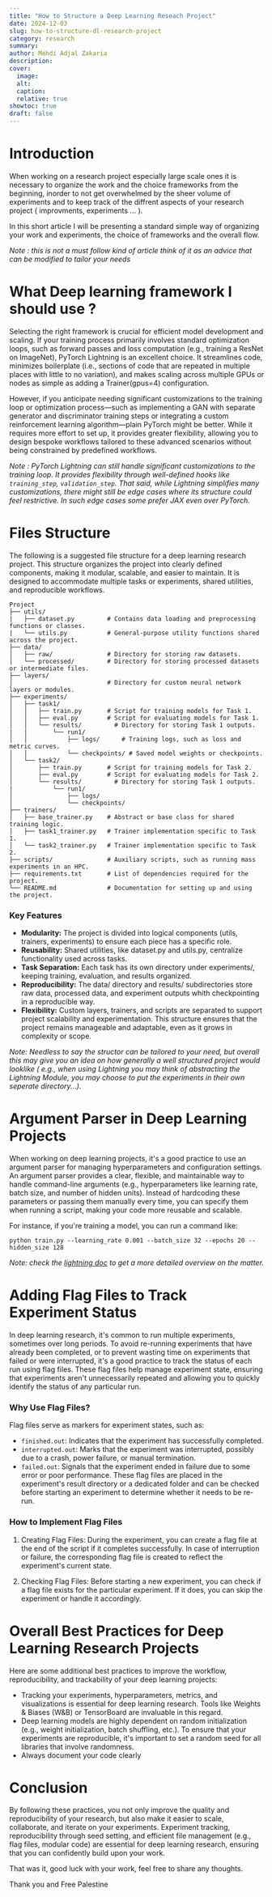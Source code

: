 ```yaml
---
title: "How to Structure a Deep Learning Reseach Project"
date: 2024-12-03
slug: how-to-structure-dl-research-project
category: research
summary:
author: Mehdi Adjal Zakaria
description:
cover:
  image:
  alt:
  caption:
  relative: true
showtoc: true
draft: false
---
```

# Introduction

When working on a research project especially large scale ones it is necessary to organize the work and the choice frameworks from the beginning, inorder to not get overwhelmed by the sheer volume of experiments and to keep track of the diffrent aspects of your research project ( improvments, experiments ... ).

In this short article I will be presenting a standard simple way of organizing your work and experiments, the choice of frameworks and the overall flow.

*Note : this is not a must follow kind of article think of it as an advice that can be modified to tailor your needs*

# What Deep learning framework I should use ?
Selecting the right framework is crucial for efficient model development and scaling. If your training process primarily involves standard optimization loops, such as forward passes and loss computation (e.g., training a ResNet on ImageNet), PyTorch Lightning is an excellent choice. It streamlines code, minimizes boilerplate (i.e., sections of code that are repeated in multiple places with little to no variation), and makes scaling across multiple GPUs or nodes as simple as adding a Trainer(gpus=4) configuration. 

However, if you anticipate needing significant customizations to the training loop or optimization process—such as implementing a GAN with separate generator and discriminator training steps or integrating a custom reinforcement learning algorithm—plain PyTorch might be better. While it requires more effort to set up, it provides greater flexibility, allowing you to design bespoke workflows tailored to these advanced scenarios without being constrained by predefined workflows.

*Note : PyTorch Lightning can still handle significant customizations to the training loop. It provides flexibility through well-defined hooks like `training_step`, `validation_step`. That said, while Lightning simplifies many customizations, there might still be edge cases where its structure could feel restrictive. In such edge cases some prefer JAX even over PyTorch.*

# Files Structure

The following is a suggested file structure for a deep learning research project. This structure organizes the project into clearly defined components, making it modular, scalable, and easier to maintain. It is designed to accommodate multiple tasks or experiments, shared utilities, and reproducible workflows.

```
Project
├── utils/
|   ├── dataset.py         # Contains data loading and preprocessing functions or classes.
|   └── utils.py           # General-purpose utility functions shared across the project.
├── data/
│   ├── raw/               # Directory for storing raw datasets.
│   └── processed/         # Directory for storing processed datasets or intermediate files.
├── layers/
│                          # Directory for custom neural network layers or modules.
├── experiments/
│   ├── task1/
│   │   ├── train.py       # Script for training models for Task 1.
│   │   ├── eval.py        # Script for evaluating models for Task 1.
│   │   └── results/         # Directory for storing Task 1 outputs.
|   |       └── run1/
│   │           ├── logs/      # Training logs, such as loss and metric curves.
│   │           └── checkpoints/ # Saved model weights or checkpoints.
│   └── task2/
│       ├── train.py       # Script for training models for Task 2.
│       ├── eval.py        # Script for evaluating models for Task 2.
│       └── results/         # Directory for storing Task 1 outputs.
|           └── run1/
│               ├── logs/      
│               └── checkpoints/ 
├── trainers/
│   ├── base_trainer.py    # Abstract or base class for shared training logic.
│   ├── task1_trainer.py   # Trainer implementation specific to Task 1.
│   └── task2_trainer.py   # Trainer implementation specific to Task 2.
├── scripts/               # Auxiliary scripts, such as running mass experiments in an HPC.
├── requirements.txt       # List of dependencies required for the project.
└── README.md              # Documentation for setting up and using the project.

```

### Key Features
* **Modularity:** The project is divided into logical components (utils, trainers, experiments) to ensure each piece has a specific role.
* **Reusability:** Shared utilities, like dataset.py and utils.py, centralize functionality used across tasks.
* **Task Separation:** Each task has its own directory under experiments/, keeping training, evaluation, and results organized.
* **Reproducibility:** The data/ directory and results/ subdirectories store raw data, processed data, and experiment outputs whith checkpointing in a reproducible way.
* **Flexibility:** Custom layers, trainers, and scripts are separated to support project scalability and experimentation.
This structure ensures that the project remains manageable and adaptable, even as it grows in complexity or scope.

*Note: Needless to say the structor can be tailored to your need, but overall this may give you an idea on how generally a well structured project would looklike ( e.g., when using Lightning you may think of abstracting the Lightning Module, you may choose to put the experiments in their own seperate directory...)*.

# Argument Parser in Deep Learning Projects
When working on deep learning projects, it's a good practice to use an argument parser for managing hyperparameters and configuration settings. An argument parser provides a clear, flexible, and maintainable way to handle command-line arguments (e.g., hyperparameters like learning rate, batch size, and number of hidden units). Instead of hardcoding these parameters or passing them manually every time, you can specify them when running a script, making your code more reusable and scalable.

For instance, if you're training a model, you can run a command like:

```
python train.py --learning_rate 0.001 --batch_size 32 --epochs 20 --hidden_size 128
```

*Note: check the [lightning doc](https://pytorch-lightning.readthedocs.io/en/latest/common/hyperparameters.html#argparser-best-practices) to get a more detailed overview on the matter.*

# Adding Flag Files to Track Experiment Status
In deep learning research, it's common to run multiple experiments, sometimes over long periods. To avoid re-running experiments that have already been completed, or to prevent wasting time on experiments that failed or were interrupted, it's a good practice to track the status of each run using flag files. These flag files help manage experiment state, ensuring that experiments aren't unnecessarily repeated and allowing you to quickly identify the status of any particular run.

### Why Use Flag Files?
Flag files serve as markers for experiment states, such as:

* ``finished.out``: Indicates that the experiment has successfully completed.
* ``interrupted.out``: Marks that the experiment was interrupted, possibly due to a crash, power failure, or manual termination.
* ``failed.out``: Signals that the experiment ended in failure due to some error or poor performance.
These flag files are placed in the experiment's result directory or a dedicated folder and can be checked before starting an experiment to determine whether it needs to be re-run.

### How to Implement Flag Files
1. Creating Flag Files: During the experiment, you can create a flag file at the end of the script if it completes successfully. In case of interruption or failure, the corresponding flag file is created to reflect the experiment's current state.

2. Checking Flag Files: Before starting a new experiment, you can check if a flag file exists for the particular experiment. If it does, you can skip the experiment or handle it accordingly.

# Overall Best Practices for Deep Learning Research Projects
Here are some additional best practices to improve the workflow, reproducibility, and trackability of your deep learning projects:

* Tracking your experiments, hyperparameters, metrics, and visualizations is essential for deep learning research. Tools like Weights & Biases (W&B) or TensorBoard are invaluable in this regard.
* Deep learning models are highly dependent on random initialization (e.g., weight initialization, batch shuffling, etc.). To ensure that your experiments are reproducible, it's important to set a random seed for all libraries that involve randomness.
* Always document your code clearly

# Conclusion
By following these practices, you not only improve the quality and reproducibility of your research, but also make it easier to scale, collaborate, and iterate on your experiments. Experiment tracking, reproducibility through seed setting, and efficient file management (e.g., flag files, modular code) are essential for deep learning research, ensuring that you can confidently build upon your work.

That was it, good luck with your work, feel free to share any thoughts.

Thank you and Free Palestine